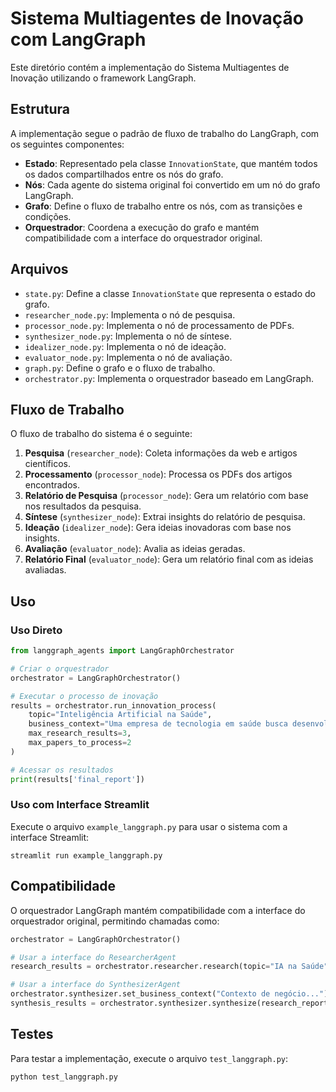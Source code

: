 # Sistema Multiagentes de Inovação com LangGraph

Este diretório contém a implementação do Sistema Multiagentes de Inovação utilizando o framework LangGraph.

## Estrutura

A implementação segue o padrão de fluxo de trabalho do LangGraph, com os seguintes componentes:

- **Estado**: Representado pela classe `InnovationState`, que mantém todos os dados compartilhados entre os nós do grafo.
- **Nós**: Cada agente do sistema original foi convertido em um nó do grafo LangGraph.
- **Grafo**: Define o fluxo de trabalho entre os nós, com as transições e condições.
- **Orquestrador**: Coordena a execução do grafo e mantém compatibilidade com a interface do orquestrador original.

## Arquivos

- `state.py`: Define a classe `InnovationState` que representa o estado do grafo.
- `researcher_node.py`: Implementa o nó de pesquisa.
- `processor_node.py`: Implementa o nó de processamento de PDFs.
- `synthesizer_node.py`: Implementa o nó de síntese.
- `idealizer_node.py`: Implementa o nó de ideação.
- `evaluator_node.py`: Implementa o nó de avaliação.
- `graph.py`: Define o grafo e o fluxo de trabalho.
- `orchestrator.py`: Implementa o orquestrador baseado em LangGraph.

## Fluxo de Trabalho

O fluxo de trabalho do sistema é o seguinte:

1. **Pesquisa** (`researcher_node`): Coleta informações da web e artigos científicos.
2. **Processamento** (`processor_node`): Processa os PDFs dos artigos encontrados.
3. **Relatório de Pesquisa** (`processor_node`): Gera um relatório com base nos resultados da pesquisa.
4. **Síntese** (`synthesizer_node`): Extrai insights do relatório de pesquisa.
5. **Ideação** (`idealizer_node`): Gera ideias inovadoras com base nos insights.
6. **Avaliação** (`evaluator_node`): Avalia as ideias geradas.
7. **Relatório Final** (`evaluator_node`): Gera um relatório final com as ideias avaliadas.

## Uso

### Uso Direto

```python
from langgraph_agents import LangGraphOrchestrator

# Criar o orquestrador
orchestrator = LangGraphOrchestrator()

# Executar o processo de inovação
results = orchestrator.run_innovation_process(
    topic="Inteligência Artificial na Saúde",
    business_context="Uma empresa de tecnologia em saúde busca desenvolver soluções inovadoras...",
    max_research_results=3,
    max_papers_to_process=2
)

# Acessar os resultados
print(results['final_report'])
```

### Uso com Interface Streamlit

Execute o arquivo `example_langgraph.py` para usar o sistema com a interface Streamlit:

```
streamlit run example_langgraph.py
```

## Compatibilidade

O orquestrador LangGraph mantém compatibilidade com a interface do orquestrador original, permitindo chamadas como:

```python
orchestrator = LangGraphOrchestrator()

# Usar a interface do ResearcherAgent
research_results = orchestrator.researcher.research(topic="IA na Saúde", max_results=3)

# Usar a interface do SynthesizerAgent
orchestrator.synthesizer.set_business_context("Contexto de negócio...")
synthesis_results = orchestrator.synthesizer.synthesize(research_report)
```

## Testes

Para testar a implementação, execute o arquivo `test_langgraph.py`:

```
python test_langgraph.py
```
